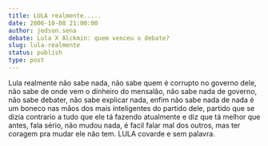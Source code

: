 ```yaml
---
title: LULA realmente.....
date: 2006-10-08 21:00:00
author: jedson.sena
debate: Lula X Alckmin: quem venceu o debate?
slug: lula-realmente
status: publish 
type: post
---
```


Lula realmente não sabe nada, não sabe quem é corrupto no governo dele, não sabe de onde vem o dinheiro do mensalão, não sabe nada de governo, não sabe debater, não sabe explicar nada, enfim não sabe nada de nada é um boneco nas mãos dos mais inteligentes do partido dele, partido que se dizia contrario a tudo que ele tá fazendo atualmente e diz que tá melhor que antes, fala sério, não mudou nada, é facil falar mal dos outros, mas ter coragem pra mudar ele não tem. LULA covarde e sem palavra.
